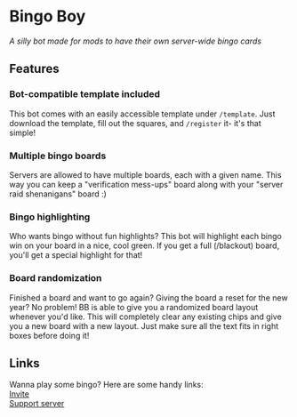 # Bingo Boy
*A silly bot made for mods to have their own server-wide bingo cards*

## Features

### Bot-compatible template included

This bot comes with an easily accessible template under `/template`. Just download the template, fill out the squares, and `/register` it- it's that simple!

### Multiple bingo boards
Servers are allowed to have multiple boards, each with a given name. This way you can keep a "verification mess-ups" board along with your "server raid shenanigans" board :)

### Bingo highlighting

Who wants bingo without fun highlights? This bot will highlight each bingo win on your board in a nice, cool green. If you get a full (/blackout) board, you'll get a special highlight for that!

### Board randomization

Finished a board and want to go again? Giving the board a reset for the new year? No problem! BB is able to give you a randomized board layout whenever you'd like. This will completely clear any existing chips and give you a new board with a new layout. Just make sure all the text fits in right boxes before doing it!

## Links

Wanna play some bingo? Here are some handy links:  
[Invite](https://discord.com/oauth2/authorize?client_id=1228357712581234714)  
[Support server](https://discord.gg/EvDmXGt)